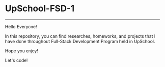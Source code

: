 # UpSchool-FSD-1
--------

Hello Everyone!

In this repository, you can find researches, homeworks, and projects that I have done throughout Full-Stack Development Program held in UpSchool.

Hope you enjoy!

Let's code!
